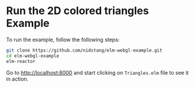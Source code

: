 # Run the 2D colored triangles Example

To run the example, follow the following steps:

```bash
git clone https://github.com/nidstang/elm-webgl-example.git
cd elm-webgl-example
elm-reactor
```
Go to [http://localhost:8000](http://localhost:8000) and start clicking on `Triangles.elm` file to see it in action.
